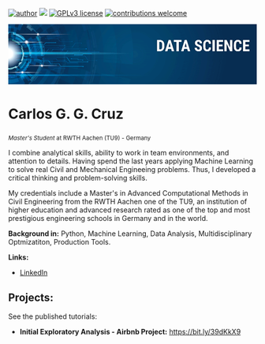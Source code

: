 [![author](https://img.shields.io/badge/author-carlosggcruz-red.svg)](https://www.linkedin.com/in/carlosggcruz) [![](https://img.shields.io/badge/python-3.7+-blue.svg)](https://www.python.org/downloads/release/python-365/) [![GPLv3 license](https://img.shields.io/badge/License-GPLv3-blue.svg)](http://perso.crans.org/besson/LICENSE.html) [![contributions welcome](https://img.shields.io/badge/contributions-welcome-brightgreen.svg?style=flat)](https://github.com/carlosfab/data_science/issues)

<p align="center">
  <img src="banner.png" >
</p>

# Carlos G. G. Cruz
<sub>*Master's Student* at RWTH Aachen (TU9) - Germany </sub>

I combine analytical skills, ability to work in team environments, and attention to details. Having spend the last years applying Machine Learning to solve real Civil and Mechanical Engineeing problems. Thus, I developed a critical thinking and problem-solving skills.

My credentials include a Master's in Advanced Computational Methods in Civil Engineering from the RWTH Aachen one of the TU9, an institution of higher education and advanced research rated as one of the top and most prestigious engineering schools in Germany and in the world.

**Background in:** Python, Machine Learning, Data Analysis, Multidisciplinary Optmizatiton, Production Tools.

**Links:**
* [LinkedIn](https://www.linkedin.com/in/carlosggcruz)

## Projects:
See the published tutorials:

* **Initial Exploratory Analysis - Airbnb Project:** https://bit.ly/39dKkX9
